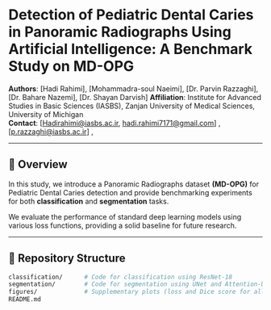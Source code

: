 # Detection of Pediatric Dental Caries in Panoramic Radiographs Using Artificial Intelligence: A Benchmark Study on MD-OPG

**Authors**: [Hadi Rahimi], [Mohammadra-soul Naeimi], [Dr. Parvin Razzaghi], [Dr. Bahare Nazemi], [Dr. Shayan Darvish] 
**Affiliation**: Institute for Advanced Studies in Basic Sciences (IASBS), Zanjan University of Medical Sciences, University of
Michigan  
**Contact**: [Hadirahimi@iasbs.ac.ir, hadi.rahimi7171@gmail.com] ,[p.razzaghi@iasbs.ac.ir] , 


---

## 📌 Overview

In this study, we introduce a Panoramic Radiographs dataset **(MD-OPG)** for Pediatric Dental Caries detection and provide benchmarking experiments for both **classification** and **segmentation** tasks.

We evaluate the performance of standard deep learning models using various loss functions, providing a solid baseline for future research.

---

## 📁 Repository Structure

```bash
classification/      # Code for classification using ResNet-18
segmentation/        # Code for segmentation using UNet and Attention-UNet
figures/             # Supplementary plots (loss and Dice score for all experiments)
README.md
